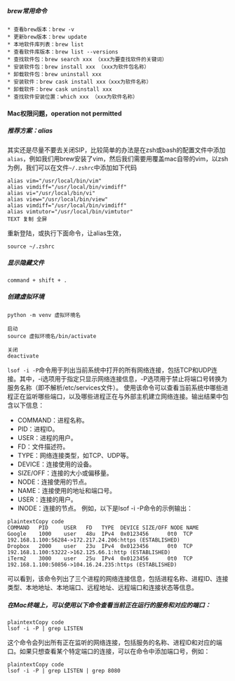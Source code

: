 ##### brew常用命令

```
* 查看brew版本：brew -v
* 更新brew版本：brew update
* 本地软件库列表：brew list
* 查看软件库版本：brew list --versions
* 查找软件包：brew search xxx （xxx为要查找软件的关键词）
* 安装软件包：brew install xxx （xxx为软件包名称）
* 卸载软件包：brew uninstall xxx
* 安装软件：brew cask install xxx（xxx为软件名称）
* 卸载软件：brew cask uninstall xxx
* 查找软件安装位置：which xxx （xxx为软件名称）
```



#### Mac权限问题，operation not permitted

##### 推荐方案：alias

其实还是尽量不要去关闭SIP，比较简单的办法是在zsh或bash的配置文件中添加`alias`，例如我们用brew安装了vim，然后我们需要用覆盖mac自带的vim，以zsh为例，我们可以在文件`~/.zshrc`中添加如下代码

```text
alias vim="/usr/local/bin/vim"
alias vimdiff="/usr/local/bin/vimdiff"
alias vi="/usr/local/bin/vi"
alias view="/usr/local/bin/view"
alias vimdiff="/usr/local/bin/vimdiff"
alias vimtutor="/usr/local/bin/vimtutor"
TEXT 复制 全屏
```

重新登陆，或执行下面命令，让alias生效，

```text
source ~/.zshrc
```



##### 显示隐藏文件

```
command + shift + .
```



##### 创建虚拟环境

```
python -m venv 虚拟环境名

启动
source 虚拟环境名/bin/activate

关闭
deactivate
```







`lsof -i -P`命令用于列出当前系统中打开的所有网络连接，包括TCP和UDP连接。其中，-i选项用于指定只显示网络连接信息，-P选项用于禁止将端口号转换为服务名称（即不解析/etc/services文件）。 使用该命令可以查看当前系统中哪些进程正在监听哪些端口，以及哪些进程正在与外部主机建立网络连接。输出结果中包含以下信息：

- COMMAND：进程名称。
- PID：进程ID。
- USER：进程的用户。
- FD：文件描述符。
- TYPE：网络连接类型，如TCP、UDP等。
- DEVICE：连接使用的设备。
- SIZE/OFF：连接的大小或偏移量。
- NODE：连接使用的节点。
- NAME：连接使用的地址和端口号。
- USER：连接的用户。
- INODE：连接的节点。 例如，以下是lsof -i -P命令的示例输出：

```
plaintextCopy code
COMMAND   PID     USER   FD   TYPE  DEVICE SIZE/OFF NODE NAME
Google    1000    user   48u  IPv4  0x0123456      0t0  TCP 192.168.1.100:56284->172.217.24.206:https (ESTABLISHED)
Dropbox   2000    user   23u  IPv4  0x0123456      0t0  TCP 192.168.1.100:53222->162.125.66.1:http (ESTABLISHED)
iTerm2    3000    user   25u  IPv4  0x0123456      0t0  TCP 192.168.1.100:50856->104.16.24.235:https (ESTABLISHED)
```

可以看到，该命令列出了三个进程的网络连接信息，包括进程名称、进程ID、连接类型、本地地址、本地端口、远程地址、远程端口和连接状态等信息。



##### 在Mac终端上，可以使用以下命令查看当前正在运行的服务和对应的端口：

```
plaintextCopy code
lsof -i -P | grep LISTEN
```

这个命令会列出所有正在监听的网络连接，包括服务的名称、进程ID和对应的端口。如果只想查看某个特定端口的连接，可以在命令中添加端口号，例如：

```
plaintextCopy code
lsof -i -P | grep LISTEN | grep 8080
```
